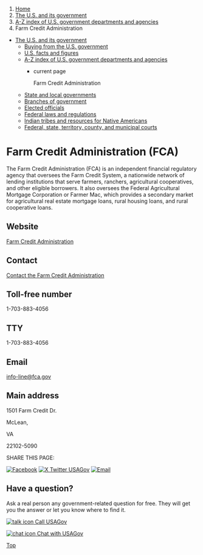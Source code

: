 1. [Home](/)
2. [The U.S. and its government](/about-the-us)
3. [A-Z index of U.S. government departments and agencies](/agency-index)
4. Farm Credit Administration

* [The U.S. and its government](/about-the-us)
  + [Buying from the U.S. government](/buy-from-government)
  + [U.S. facts and figures](/facts-figures)
  + [A-Z index of U.S. government departments and agencies](/agency-index)
    - current page

      Farm Credit Administration
  + [State and local governments](/state-local-governments)
  + [Branches of government](/branches-of-government)
  + [Elected officials](/elected-officials)
  + [Federal laws and regulations](/laws-and-regulations)
  + [Indian tribes and resources for Native Americans](/tribes)
  + [Federal, state, territory, county, and municipal courts](/courts)

Farm Credit Administration
(FCA)
================================

The Farm Credit Administration (FCA) is an independent financial regulatory agency that oversees the Farm Credit System, a nationwide network of lending institutions that serve farmers, ranchers, agricultural cooperatives, and other eligible borrowers. It also oversees the Federal Agricultural Mortgage Corporation or Farmer Mac, which provides a secondary market for agricultural real estate mortgage loans, rural housing loans, and rural cooperative loans.

Website
-------

[Farm Credit Administration](https://www.fca.gov/)

Contact
-------

[Contact the Farm Credit Administration](https://www.fca.gov/utility-pages/contact-us)

Toll-free number
----------------

1-703-883-4056

TTY
---

1-703-883-4056

Email
-----

[info-line@fca.gov](mailto:info-line@fca.gov)

Main address
------------

1501 Farm Credit Dr.
  

McLean,

VA

22102-5090

SHARE THIS PAGE:

[![Facebook](/themes/custom/usagov/images/social-media-icons/Facebook_Icon.svg)](https://www.facebook.com/sharer/sharer.php?u=https://www.usa.gov/agencies/farm-credit-administration&v=3)
[![X Twitter USAGov](/themes/custom/usagov/images/social-media-icons/X_Twitter_Icon.svg?version=2)](https://twitter.com/intent/tweet?source=webclient&text=https://www.usa.gov/agencies/farm-credit-administration)
[![Email](/themes/custom/usagov/images/social-media-icons/Email_Icon.svg?version=2)](mailto:?subject=https://www.usa.gov/agencies/farm-credit-administration)

Have a question?
----------------

Ask a real person any government-related question for free. They will get you the answer or let you know where to find it.

[![talk icon](/themes/custom/usagov/images/ICONS_talk.png)
Call USAGov](/phone)

[![chat icon](/themes/custom/usagov/images/ICONS_chat.png)
Chat with USAGov](/chat)

[Top](#main-content)